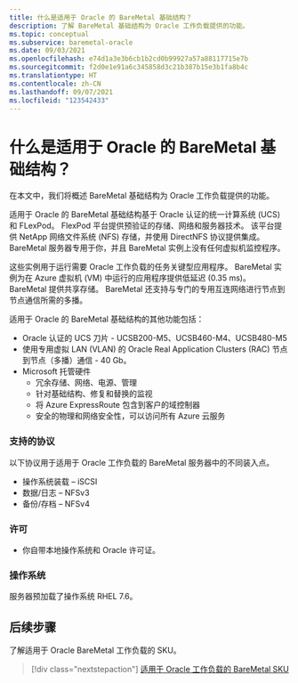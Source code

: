 ```yaml
---
title: 什么是适用于 Oracle 的 BareMetal 基础结构？
description: 了解 BareMetal 基础结构为 Oracle 工作负载提供的功能。
ms.topic: conceptual
ms.subservice: baremetal-oracle
ms.date: 09/03/2021
ms.openlocfilehash: e74d1a3e3b6cb1b2cd0b99927a57a88117715e7b
ms.sourcegitcommit: f2d0e1e91a6c345858d3c21b387b15e3b1fa8b4c
ms.translationtype: HT
ms.contentlocale: zh-CN
ms.lasthandoff: 09/07/2021
ms.locfileid: "123542433"
---
```

# <a name="what-is-baremetal-infrastructure-for-oracle"></a>什么是适用于 Oracle 的 BareMetal 基础结构？

在本文中，我们将概述 BareMetal 基础结构为 Oracle 工作负载提供的功能。

适用于 Oracle 的 BareMetal 基础结构基于 Oracle 认证的统一计算系统 (UCS) 和 FLexPod。 FlexPod 平台提供预验证的存储、网络和服务器技术。 该平台提供 NetApp 网络文件系统 (NFS) 存储，并使用 DirectNFS 协议提供集成。 BareMetal 服务器专用于你，并且 BareMetal 实例上没有任何虚拟机监控程序。 

这些实例用于运行需要 Oracle 工作负载的任务关键型应用程序。 BareMetal 实例为在 Azure 虚拟机 (VM) 中运行的应用程序提供低延迟 (0.35 ms)。 BareMetal 提供共享存储。 BareMetal 还支持与专门的专用互连网络进行节点到节点通信所需的多播。 

适用于 Oracle 的 BareMetal 基础结构的其他功能包括：

- Oracle 认证的 UCS 刀片 - UCSB200-M5、UCSB460-M4、UCSB480-M5
- 使用专用虚拟 LAN (VLAN) 的 Oracle Real Application Clusters (RAC) 节点到节点（多播）通信 - 40 Gb。
- Microsoft 托管硬件
  - 冗余存储、网络、电源、管理
  - 针对基础结构、修复和替换的监视
  - 将 Azure ExpressRoute 包含到客户的域控制器
  - 安全的物理和网络安全性，可以访问所有 Azure 云服务

### <a name="supported-protocols"></a>支持的协议

以下协议用于适用于 Oracle 工作负载的 BareMetal 服务器中的不同装入点。

- 操作系统装载 – iSCSI
- 数据/日志 – NFSv3
- 备份/存档 – NFSv4

### <a name="licensing"></a>许可

- 你自带本地操作系统和 Oracle 许可证。

### <a name="operating-system"></a>操作系统

服务器预加载了操作系统 RHEL 7.6。

## <a name="next-steps"></a>后续步骤

了解适用于 Oracle BareMetal 工作负载的 SKU。

> [!div class="nextstepaction"]
> [适用于 Oracle 工作负载的 BareMetal SKU](oracle-baremetal-skus.md)
